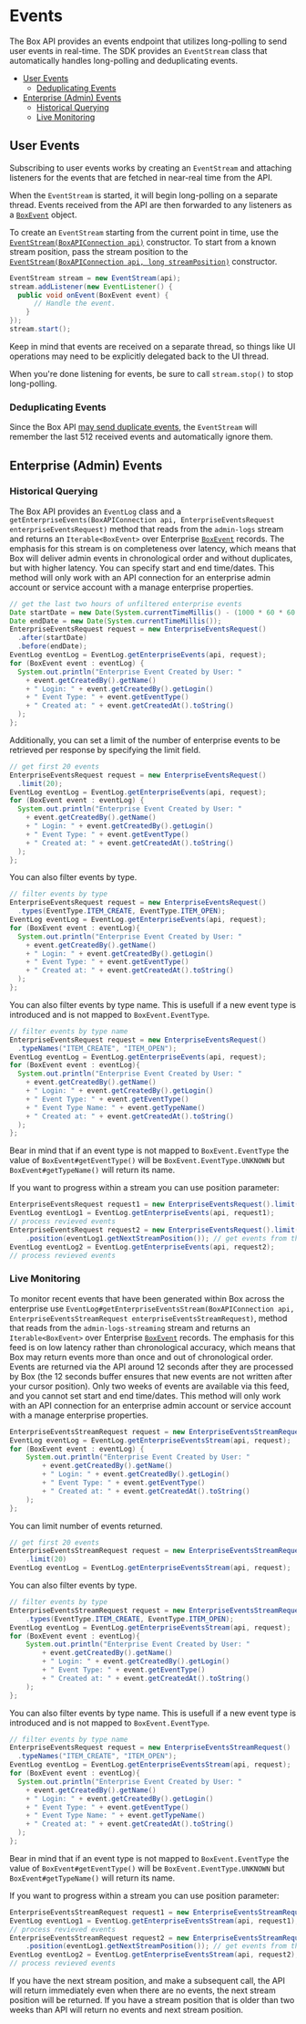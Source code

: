 # Events

The Box API provides an events endpoint that utilizes long-polling to send user
events in real-time. The SDK provides an `EventStream` class that automatically
handles long-polling and deduplicating events.

<!-- START doctoc generated TOC please keep comment here to allow auto update -->
<!-- DON'T EDIT THIS SECTION, INSTEAD RE-RUN doctoc TO UPDATE -->


- [User Events](#user-events)
  - [Deduplicating Events](#deduplicating-events)
- [Enterprise (Admin) Events](#enterprise-admin-events)
  - [Historical Querying](#historical-querying)
  - [Live Monitoring](#live-monitoring)

<!-- END doctoc generated TOC please keep comment here to allow auto update -->

## User Events

Subscribing to user events works by creating an `EventStream` and attaching
listeners for the events that are fetched in near-real time from the API.

When the `EventStream` is started, it will begin long-polling on a separate
thread. Events received from the API are then forwarded to any listeners as a
[`BoxEvent`][box-event] object.

To create an `EventStream` starting from the current point in time, use
the [`EventStream(BoxAPIConnection api)`][event-stream] constructor.  To
start from a known stream position, pass the stream position to the
[`EventStream(BoxAPIConnection api, long streamPosition)`][event-stream-position]
constructor.

<!-- sample get_events -->
```java
EventStream stream = new EventStream(api);
stream.addListener(new EventListener() {
  public void onEvent(BoxEvent event) {
      // Handle the event.
    }
});
stream.start();
```

Keep in mind that events are received on a separate thread, so things like UI
operations may need to be explicitly delegated back to the UI thread.

When you're done listening for events, be sure to call `stream.stop()` to stop
long-polling.

[event-stream]: http://opensource.box.com/box-java-sdk/javadoc/com/box/sdk/EventStream.html#EventStream-com.box.sdk.BoxAPIConnection-
[event-stream-position]: http://opensource.box.com/box-java-sdk/javadoc/com/box/sdk/EventStream.html#EventStream-com.box.sdk.BoxAPIConnection-long-
[box-event]: http://opensource.box.com/box-java-sdk/javadoc/com/box/sdk/BoxEvent.html

### Deduplicating Events

Since the Box API [may send duplicate events](https://developers.box.com/docs/#events),
the `EventStream` will remember the last 512 received events and automatically
ignore them.

## Enterprise (Admin) Events

### Historical Querying

The Box API provides an `EventLog` class and a
`getEnterpriseEvents(BoxAPIConnection api, EnterpriseEventsRequest enterpriseEventsRequest)` method
that reads from the `admin-logs` stream and returns an `Iterable<BoxEvent>` over
Enterprise [`BoxEvent`][box-event] records. The emphasis for this stream is on completeness over latency,
which means that Box will deliver admin events in chronological order and without duplicates,
but with higher latency. You can specify start and end time/dates. This method
will only work with an API connection for an enterprise admin account or service account with a manage enterprise properties.

<!-- sample get_events enterprise -->
```java
// get the last two hours of unfiltered enterprise events
Date startDate = new Date(System.currentTimeMillis() - (1000 * 60 * 60 * 2));
Date endDate = new Date(System.currentTimeMillis());
EnterpriseEventsRequest request = new EnterpriseEventsRequest()
  .after(startDate)
  .before(endDate);
EventLog eventLog = EventLog.getEnterpriseEvents(api, request);
for (BoxEvent event : eventLog) {
  System.out.println("Enterprise Event Created by User: "
    + event.getCreatedBy().getName()
    + " Login: " + event.getCreatedBy().getLogin()
    + " Event Type: " + event.getEventType()
    + " Created at: " + event.getCreatedAt().toString()
  );
};
```

Additionally, you can set a limit of the number of enterprise events to be retrieved per response by specifying the
limit field.

```java
// get first 20 events
EnterpriseEventsRequest request = new EnterpriseEventsRequest()
  .limit(20);
EventLog eventLog = EventLog.getEnterpriseEvents(api, request);
for (BoxEvent event : eventLog) {
  System.out.println("Enterprise Event Created by User: "
    + event.getCreatedBy().getName()
    + " Login: " + event.getCreatedBy().getLogin()
    + " Event Type: " + event.getEventType()
    + " Created at: " + event.getCreatedAt().toString()
  );
};
```

<!-- sample get_events enterprise_filter -->
You can also filter events by type.
```java
// filter events by type
EnterpriseEventsRequest request = new EnterpriseEventsRequest()
  .types(EventType.ITEM_CREATE, EventType.ITEM_OPEN);
EventLog eventLog = EventLog.getEnterpriseEvents(api, request);
for (BoxEvent event : eventLog){
  System.out.println("Enterprise Event Created by User: "
    + event.getCreatedBy().getName()
    + " Login: " + event.getCreatedBy().getLogin()
    + " Event Type: " + event.getEventType()
    + " Created at: " + event.getCreatedAt().toString()
  );
};
```

You can also filter events by type name. This is usefull if a new event type is introduced and is not mapped to
`BoxEvent.EventType`.
```java
// filter events by type name
EnterpriseEventsRequest request = new EnterpriseEventsRequest()
  .typeNames("ITEM_CREATE", "ITEM_OPEN");
EventLog eventLog = EventLog.getEnterpriseEvents(api, request);
for (BoxEvent event : eventLog){
  System.out.println("Enterprise Event Created by User: "
    + event.getCreatedBy().getName()
    + " Login: " + event.getCreatedBy().getLogin()
    + " Event Type: " + event.getEventType()
    + " Event Type Name: " + event.getTypeName()
    + " Created at: " + event.getCreatedAt().toString()
  );
};
```

Bear in mind that if an event type is not mapped to `BoxEvent.EventType` the value of `BoxEvent#getEventType()` will
be `BoxEvent.EventType.UNKNOWN` but `BoxEvent#getTypeName()` will return its name.

If you want to progress within a stream you can use position parameter:
```java
EnterpriseEventsRequest request1 = new EnterpriseEventsRequest().limit(20);
EventLog eventLog1 = EventLog.getEnterpriseEvents(api, request1);
// process revieved events
EnterpriseEventsRequest request2 = new EnterpriseEventsRequest().limit(20)
    .position(eventLog1.getNextStreamPosition()); // get events from the next position
EventLog eventLog2 = EventLog.getEnterpriseEvents(api, request2);
// process revieved events
```

### Live Monitoring
To monitor recent events that have been generated within Box across the enterprise use
`EventLog#getEnterpriseEventsStream(BoxAPIConnection api, EnterpriseEventsStreamRequest enterpriseEventsStreamRequest)`,
method that reads from the `admin-logs-streaming` stream and returns an `Iterable<BoxEvent>` over
Enterprise [`BoxEvent`][box-event] records.
The emphasis for this feed is on low latency rather than chronological accuracy, which means that Box may return
events more than once and out of chronological order. Events are returned via the API around 12 seconds after they
are processed by Box (the 12 seconds buffer ensures that new events are not written after your cursor position).
Only two weeks of events are available via this feed, and you cannot set start and end time/dates. This method
will only work with an API connection for an enterprise admin account or service account with a manage enterprise properties.

<!-- sample get_events enterprise_stream -->
```java
EnterpriseEventsStreamRequest request = new EnterpriseEventsStreamRequest()
EventLog eventLog = EventLog.getEnterpriseEventsStream(api, request);
for (BoxEvent event : eventLog) {
    System.out.println("Enterprise Event Created by User: "
        + event.getCreatedBy().getName()
        + " Login: " + event.getCreatedBy().getLogin()
        + " Event Type: " + event.getEventType()
        + " Created at: " + event.getCreatedAt().toString()
    );
};
```

You can limit number of events returned.
```java
// get first 20 events
EnterpriseEventsStreamRequest request = new EnterpriseEventsStreamRequest()
    .limit(20)
EventLog eventLog = EventLog.getEnterpriseEventsStream(api, request);
```

<!-- sample get_events enterprise_stream_filter -->
You can also filter events by type.
```java
// filter events by type
EnterpriseEventsStreamRequest request = new EnterpriseEventsStreamRequest()
    .types(EventType.ITEM_CREATE, EventType.ITEM_OPEN);
EventLog eventLog = EventLog.getEnterpriseEventsStream(api, request);
for (BoxEvent event : eventLog){
    System.out.println("Enterprise Event Created by User: "
        + event.getCreatedBy().getName()
        + " Login: " + event.getCreatedBy().getLogin()
        + " Event Type: " + event.getEventType()
        + " Created at: " + event.getCreatedAt().toString()
    );
};
```

You can also filter events by type name. This is usefull if a new event type is introduced and is not mapped to
`BoxEvent.EventType`.
```java
// filter events by type name
EnterpriseEventsRequest request = new EnterpriseEventsStreamRequest()
  .typeNames("ITEM_CREATE", "ITEM_OPEN");
EventLog eventLog = EventLog.getEnterpriseEventsStream(api, request);
for (BoxEvent event : eventLog){
  System.out.println("Enterprise Event Created by User: "
    + event.getCreatedBy().getName()
    + " Login: " + event.getCreatedBy().getLogin()
    + " Event Type: " + event.getEventType()
    + " Event Type Name: " + event.getTypeName()
    + " Created at: " + event.getCreatedAt().toString()
  );
};
```

Bear in mind that if an event type is not mapped to `BoxEvent.EventType` the value of `BoxEvent#getEventType()` will
be `BoxEvent.EventType.UNKNOWN` but `BoxEvent#getTypeName()` will return its name.

If you want to progress within a stream you can use position parameter:
```java
EnterpriseEventsStreamRequest request1 = new EnterpriseEventsStreamRequest().limit(20);
EventLog eventLog1 = EventLog.getEnterpriseEventsStream(api, request1);
// process revieved events
EnterpriseEventsStreamRequest request2 = new EnterpriseEventsStreamRequest().limit(20)
    .position(eventLog1.getNextStreamPosition()); // get events from the next position
EventLog eventLog2 = EventLog.getEnterpriseEventsStream(api, request2);
// process revieved events
```

If you have the next stream position, and make a subsequent call, the API will return immediately
even when there are no events, the next stream position will be returned.
If you have a stream position that is older than two weeks than API will return no events and next
stream position.

